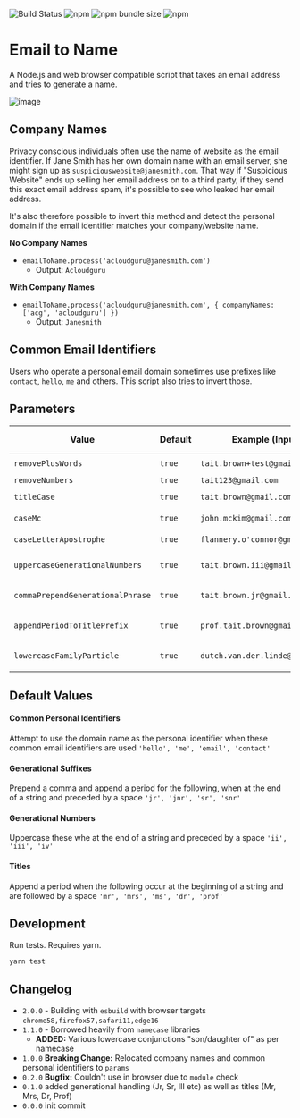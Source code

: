 ![Build Status](https://img.shields.io/github/workflow/status/taitems/email-to-name/Tests/master)
![npm](https://img.shields.io/npm/dw/email-to-name)
![npm bundle size](https://img.shields.io/bundlephobia/min/email-to-name)
![npm](https://img.shields.io/npm/v/email-to-name)
 # Email to Name
A Node.js and web browser compatible script that takes an email address and tries to generate a name.

![image](https://i.imgur.com/dgshroz.png)

## Company Names
Privacy conscious individuals often use the name of website as the email identifier. If Jane Smith has her own domain name with an email server, she might sign up as `suspiciouswebsite@janesmith.com`. That way if "Suspicious Website" ends up selling her email address on to a third party, if they send this exact email address spam, it's possible to see who leaked her email address.

It's also therefore possible to invert this method and detect the personal domain if the email identifier matches your company/website name.

**No Company Names**
- `emailToName.process('acloudguru@janesmith.com')`
  - Output: `Acloudguru`

**With Company Names**
- `emailToName.process('acloudguru@janesmith.com', { companyNames: ['acg', 'acloudguru'] })`
  - Output: `Janesmith`

## Common Email Identifiers
Users who operate a personal email domain sometimes use prefixes like `contact`, `hello`, `me` and others. This script also tries to invert those.

## Parameters

Value | Default | Example (Input) | Example (On) | Example (Off)
--- | --- | --- | --- | ---
`removePlusWords` | `true` | `tait.brown+test@gmail.com` | `Tait Brown` | `Tait Brown+test`
`removeNumbers` | `true` | `tait123@gmail.com` | `Tait` | `Tait123`
`titleCase` | `true` | `tait.brown@gmail.com` | `Tait Brown` | `tait brown`
`caseMc` | `true` | `john.mckim@gmail.com` | `John McKim` | `John Mckim`
`caseLetterApostrophe` | `true` | `flannery.o'connor@gmail.com` | `Flannery O'Connor` | `Flannery O'connor`
`uppercaseGenerationalNumbers` | `true` | `tait.brown.iii@gmail.com` | `Tait Brown III` | `Tait Brown Iii`
`commaPrependGenerationalPhrase` | `true` | `tait.brown.jr@gmail.com` | `Tait Brown, Jr.` | `Tait Brown Jr`
`appendPeriodToTitlePrefix` | `true` | `prof.tait.brown@gmail.com` | `Prof. Tait Brown` | `Prof Tait Brown`
`lowercaseFamilyParticle` | `true` | `dutch.van.der.linde@gmail.com` | `Dutch van der Linde` | `Dutch Van Der Linde`

## Default Values

#### Common Personal Identifiers
Attempt to use the domain name as the personal identifier when these common email identifiers are used `'hello', 'me', 'email', 'contact'`

#### Generational Suffixes
Prepend a comma and append a period for the following, when at the end of a string and preceded by a space `'jr', 'jnr', 'sr', 'snr'`

#### Generational Numbers
Uppercase these whe at the end of a string and preceded by a space `'ii', 'iii', 'iv'`

#### Titles
Append a period when the following occur at the beginning of a string and are followed by a space `'mr', 'mrs', 'ms', 'dr', 'prof'`

## Development

Run tests. Requires yarn.

`yarn test`

## Changelog
- `2.0.0` - Building with `esbuild` with browser targets `chrome58,firefox57,safari11,edge16`
- `1.1.0` - Borrowed heavily from `namecase` libraries
  - **ADDED:** Various lowercase conjunctions "son/daughter of" as per namecase
- `1.0.0` **Breaking Change:** Relocated company names and common personal identifiers to `params`
- `0.2.0` **Bugfix:** Couldn't use in browser due to `module` check
- `0.1.0` added generational handling (Jr, Sr, III etc) as well as titles (Mr, Mrs, Dr, Prof)
- `0.0.0` init commit

